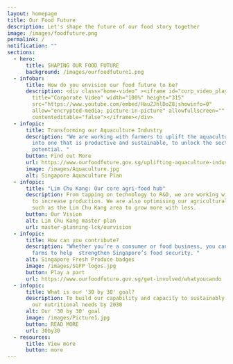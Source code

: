 ```yaml
---
layout: homepage
title: Our Food Future
description: Let's shape the future of our food story together
image: /images/foodfuture.png
permalink: /
notification: ""
sections:
  - hero:
      title: SHAPING OUR FOOD FUTURE
      background: /images/ourfoodfuture1.png
  - infobar:
      title: How do you envision our food future to be?
      description: <div class="home-video" ><iframe id="corp_video_player"
        title="Corporate Video" width="100%" height="315"
        src="https://www.youtube.com/embed/HauZJhlDoZ8;showinfo=0"
        allow="encrypted-media; picture-in-picture" allowfullscreen=""
        contenteditable="false"></iframe></div>
  - infopic:
      title: Transforming our Aquaculture Industry
      description: "We are working with farmers to uplift the aquaculture industry
        into one that is productive and sustainable, to unlock the sector's full
        potential. "
      button: Find out More
      url: https://www.ourfoodfuture.gov.sg/uplifting-aquaculture-industry/overview
      image: /images/Aquaculture.jpg
      alt: Singapore Aquaculture Plan
  - infopic:
      title: "Lim Chu Kang: Our core agri-food hub"
      description: From tapping on technology to R&D, we are working with the industry
        to increase production. We are also optimising our agricultural land
        such as the Lim Chu Kang area to grow more with less.
      button: Our Vision
      alt: Lim Chu Kang master plan
      url: master-planning-lck/ourvision
  - infopic:
      title: How can you contribute?
      description: "Whether you’re a consumer or food business, you can support local
        farms to help  strengthen Singapore’s food security. "
      alt: Singapore Fresh Produce badges
      image: /images/SGFP logos.jpg
      button: Play a part
      url: https://www.ourfoodfuture.gov.sg/get-involved/whatyoucando
  - infopic:
      title: What is our '30 by 30' goal?
      description: To build our capability and capacity to sustainably produce 30% of
        our nutritional needs by 2030
      alt: Our '30 by 30' goal
      image: /images/Picture1.jpg
      button: READ MORE
      url: 30by30
  - resources:
      title: View more
      button: more
---
```


